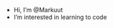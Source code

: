 - Hi, I’m @Markuut
- I’m interested in learning to code


<!---
Markuut/Markuut is a ✨ special ✨ repository because its `README.md` (this file) appears on your GitHub profile.
You can click the Preview link to take a look at your changes.
--->
